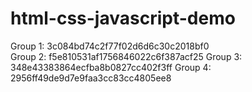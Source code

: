 # html-css-javascript-demo

Group 1: 3c084bd74c2f77f02d6d6c30c2018bf0	 
Group 2: f5e810531af1756846022c6f387acf25
Group 3: 348e43383864ecfba8b0827cc402f3ff
Group 4: 2956ff49de9d7e9faa3cc83cc4805ee8
